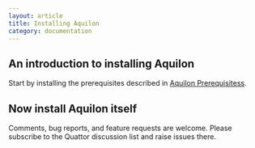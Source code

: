 ```yaml
---
layout: article
title: Installing Aquilon
category: documentation
---
```


An introduction to installing Aquilon
-------------------------------------

Start by installing the prerequisites described in [Aquilon Prerequisitess](http://quattor.org/documentation/2012/10/31/aquilon-prerequisites.html).


Now install Aquilon itself
-------------------------

Comments, bug reports, and feature requests are welcome.  Please
subscribe to the Quattor discussion list and raise issues there.
